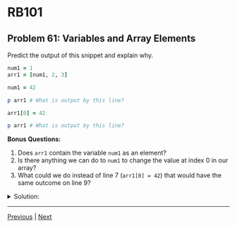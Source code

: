 # RB101
## Problem 61: Variables and Array Elements

Predict the output of this snippet and explain why.

```ruby
num1 = 1
arr1 = [num1, 2, 3]

num1 = 42

p arr1 # What is output by this line?

arr1[0] = 42

p arr1 # What is output by this line?
```

**Bonus Questions:**
1. Does `arr1` contain the variable `num1` as an element?
2. Is there anything we can do to `num1` to change the value at index 0 in our array?
3. What could we do instead of line 7 (`arr1[0] = 42`) that would have the same outcome on line 9?

<details>
<summary>Solution:</summary>

**First `p arr1` outputs:** `[1, 2, 3]`

**Second `p arr1` outputs:** `[42, 2, 3]`

**Explanation:**

When we create `arr1 = [num1, 2, 3]`, the array stores a reference to the object that `num1` points to (the integer `1`), not the variable `num1` itself. 

When we reassign `num1 = 42`, this doesn't affect the array because the array still points to the original integer `1`. Integers are immutable, so the original `1` cannot be changed.

On line 7, we directly mutate the array by changing the element at index 0 to `42`, which is why the second print shows `[42, 2, 3]`.

**Bonus Answers:**

**Bonus 1**: No, `arr1` does not contain the variable `num1`. It contains a reference to the object that `num1` pointed to when the array was created (the integer `1`).

```ruby
num1 = 1
arr1 = [num1, 2, 3]

# arr1[0] and num1 point to the same object initially
arr1[0].object_id == num1.object_id  # => true (for small integers)

num1 = 99  # Reassign num1
arr1[0] == num1  # => false (arr1[0] is still 1)
```

**Bonus 2**: No, there's nothing we can do to `num1` to change the value at index 0. Since integers are immutable and the array doesn't reference the variable `num1`, modifying `num1` has no effect on the array.

**Bonus 3**: We could use:

```ruby
# Option 1: Remove first element, add new one
arr1.shift
arr1.unshift(42)

# Option 2: Use augmented assignment
arr1[0] += 41  # arr1[0] = arr1[0] + 41 => 1 + 41 = 42

# Both achieve the same result as arr1[0] = 42
```

</details>

---

[Previous](060.md) | [Next](062.md)

